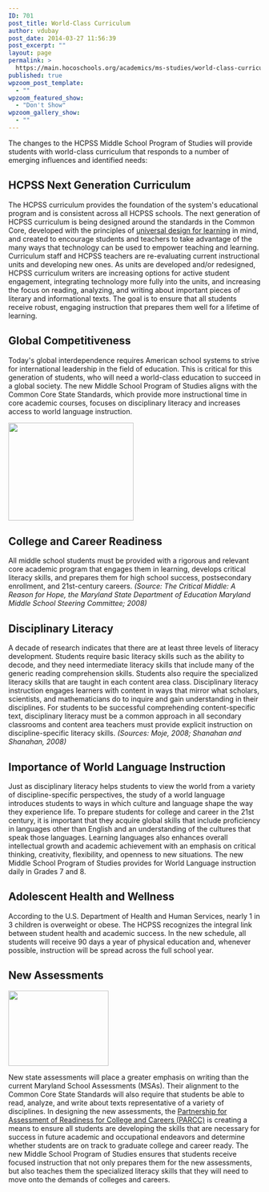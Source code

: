 ```yaml
---
ID: 701
post_title: World-Class Curriculum
author: vdubay
post_date: 2014-03-27 11:56:39
post_excerpt: ""
layout: page
permalink: >
  https://main.hocoschools.org/academics/ms-studies/world-class-curriculum/
published: true
wpzoom_post_template:
  - ""
wpzoom_featured_show:
  - "Don't Show"
wpzoom_gallery_show:
  - ""
---
```

<p>The changes to the HCPSS Middle School Program of Studies will provide students with world-class curriculum that responds to a number of emerging influences and identified needs:</p>

<h2>HCPSS Next Generation Curriculum</h2>

<p>The HCPSS curriculum provides the foundation of the system's educational program and is consistent across all HCPSS schools. The next generation of HCPSS curriculum is being designed around the standards in the Common Core, developed with the principles of <a href="http://www.cast.org/udl/index.html" target="_blank">universal design for learning</a> in mind, and created to encourage students and teachers to take advantage of the many ways that technology can be used to empower teaching and learning. Curriculum staff and HCPSS teachers are re-evaluating current instructional units and developing new ones. As units are developed and/or redesigned, HCPSS curriculum writers are increasing options for active student engagement, integrating technology more fully into the units, and increasing the focus on reading, analyzing, and writing about important pieces of literary and informational texts. The goal is to ensure that all students receive robust, engaging instruction that prepares them well for a lifetime of learning.</p>

<h2>Global Competitiveness</h2>

<p>Today's global interdependence requires American school systems to strive for international leadership in the field of education. This is critical for this generation of students, who will need a world-class education to succeed in a global society. The new Middle School Program of Studies aligns with the Common Core State Standards, which provide more instructional time in core academic courses, focuses on disciplinary literacy and increases access to world language instruction.</p>

<img class="pict" alt=" " src="/f/academics/ms_program/ms_pic2.jpg" width="250" height="195" border="0" />

<h2>College and Career Readiness</h2>

<p>All middle school students must be provided with a rigorous and relevant core academic program that engages them in learning, develops critical literacy skills, and prepares them for high school success, postsecondary enrollment, and 21st-century careers. <em>(Source: The Critical Middle: A Reason for Hope, the Maryland State Department of Education Maryland Middle School Steering Committee; 2008)</em></p>

<h2>Disciplinary Literacy</h2>

<p>A decade of research indicates that there are at least three levels of literacy development. Students require basic literacy skills such as the ability to decode, and they need intermediate literacy skills that include many of the generic reading comprehension skills. Students also require the specialized literacy skills that are taught in each content area class. Disciplinary literacy instruction engages learners with
content in ways that mirror what scholars, scientists, and mathematicians do to inquire and gain understanding in their disciplines. For students to be successful comprehending content-specific text, disciplinary literacy must be a common approach in all secondary classrooms and content area teachers must provide explicit instruction on discipline-specific literacy skills. <em>(Sources: Moje, 2008; Shanahan and Shanahan, 2008)</em></p>

<h2>Importance of World Language Instruction</h2>

<p>Just as disciplinary literacy helps students to view the world from a variety of discipline-specific perspectives, the study of a world language introduces students to ways in which culture and language shape the way they experience life. To prepare students for college and career in the 21st century, it is important that they acquire global skills that include proficiency in languages other than English and an understanding of the cultures that speak those languages. Learning languages also enhances overall intellectual growth and academic achievement with an emphasis on critical thinking, creativity, flexibility, and openness to new situations. The new Middle School Program of Studies provides for World Language instruction daily in Grades 7 and 8.</p>

<h2>Adolescent Health and Wellness</h2>

<p>According to the U.S. Department of Health and Human Services, nearly 1 in 3 children is overweight or obese. The HCPSS recognizes the integral link between student health and academic success. In the new schedule, all students will receive 90 days a year of physical education and, whenever possible, instruction will be spread across the full school year.</p>

<h2>New Assessments</h2>

<img class="pict" alt=" " src="/f/academics/ms_program/ms_pic4.jpg" width="200" height="150" border="0" />

<p>New state assessments will place a greater emphasis on writing than the current Maryland School Assessments (MSAs). Their alignment to the Common Core State Standards will also require that students be able to read, analyze, and write about texts representative of a variety of disciplines. In designing the new assessments, the <a href="http://www.parcconline.org/" target="_blank">Partnership for Assessment of Readiness for College and Careers (PARCC)</a> is creating a means to ensure all students are developing the skills that are necessary for success in future academic and occupational endeavors and determine whether students are on track to graduate college and career ready. The new Middle School Program of Studies ensures that students receive focused instruction that not only prepares them for the new assessments, but also teaches them the specialized literacy skills that they will need to move onto the demands of colleges and careers.</p>
